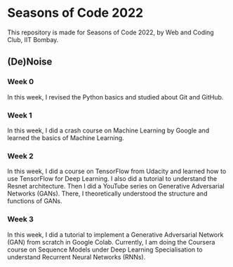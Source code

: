 # Seasons of Code 2022

This repository is made for Seasons of Code 2022, by Web and Coding Club, IIT Bombay.

## (De)Noise

### Week 0

In this week, I revised the Python basics and studied about Git and GitHub.

### Week 1

In this week, I did a crash course on Machine Learning by Google and learned the basics of Machine Learning.

### Week 2

In this week, I did a course on TensorFlow from Udacity and learned how to use TensorFlow for Deep Learning.
I also did a tutorial to understand the Resnet architecture. Then I did a YouTube series on Generative Adversarial Networks (GANs). There, I theoretically
understood the structure and functions of GANs.

### Week 3

In this week, I did a tutorial to implement a Generative Adversarial Network (GAN) from scratch in Google Colab. Currently, I am doing the Coursera course on 
Sequence Models under Deep Learning Specialisation to understand Recurrent Neural Networks (RNNs).
